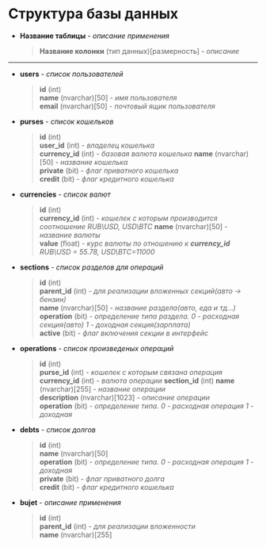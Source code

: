 # Структура базы данных

- **Название таблицы** - *описание применения*

    > **Название колонки**  (тип данных)[размерность] - *описание*
    
---

- **users** - *список пользователей*

    > **id** (int)  
    > **name** (nvarchar)[50] - *имя пользователя*  
    > **email** (nvarchar)[50] - *почтовый ящик пользователя*  
    
- **purses** - *список кошельков*

    > **id** (int)  
    > **user_id** (int) - *владелец кошелька*  
    > **currency_id** (int) - *базовая валюта кошелька*
    > **name** (nvarchar)[50] - *название кошелька*  
    > **private** (bit) - *флаг приватного кошелька*  
    > **credit** (bit) - *флаг кредитного кошелька*
    
- **currencies** - *список валют*

    > **id** (int)  
    > **currency_id** (int) - *кошелек с которым производится соотношение RUB\USD, USD\BTC* 
    > **name** (nvarchar)[50] - *название валюты*  
    > **value** (float) - *курс валюты по отношению к **currency_id** RUB\USD = 55.78, USD\BTC=11000*
    
- **sections** - *список разделов для операций*

    > **id** (int)  
    > **parent_id** (int) - *для реализации вложенных секций(авто -> бензин)*  
    > **name** (nvarchar)[50] - *название раздела(авто, еда и тд...)*  
    > **operation** (bit) - *определение типа раздела. 0 - расходная секция(авто) 1 - доходная секция(зарплата)*  
    > **active** (bit) - *флаг включения секции в интерфейс*
    
- **operations** - *список произведеных операций*

    > **id** (int)  
    > **purse_id** (int) - *кошелек с которым связана операция*
    > **currency_id** (int) - *валюта операции* 
    > **section_id** (int)
    > **name** (nvarchar)[255] - *название операции*  
    > **description** (nvarchar)[1023] - *описание операции*  
    > **operation** (bit) - *определение типа. 0 - расходная операция 1 - доходная*  

- **debts** - *список долгов*

    > **id** (int)  
    > **name** (nvarchar)[50]  
    > **operation** (bit) - *определение типа. 0 - расходная операция 1 - доходная*  
    > **private** (bit) - *флаг приватного долга*  
    > **credit** (bit) - *флаг кредитного кошелька*
    
- **bujet** - *описание применения*

    > **id** (int)  
    > **parent_id** (int) - *для реализации вложенности*  
    > **name** (nvarchar)[255]
